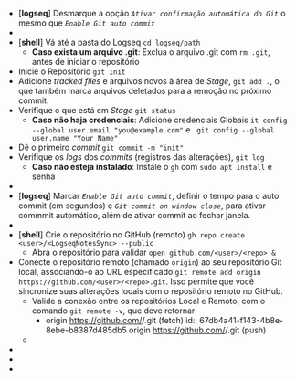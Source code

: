 - [**logseq**] Desmarque a opção *`Ativar confirmação automática do Git`* o mesmo que *`Enable Git auto commit`*
-
- [**shell**] Vá até a pasta do Logseq `cd logseq/path`
	- **Caso exista um arquivo .git**: Exclua o arquivo .git com `rm .git`, antes de iniciar o repositório
- Inicie o Repositório `git init`
- Adicione *tracked files* e arquivos novos à área de *Stage*, `git add .`, o que também marca arquivos deletados para a remoção no próximo commit.
- Verifique o que está em *Stage* `git status`
	- **Caso não haja credenciais**: Adicione credenciais Globais `it config --global user.email "you@example.com"` e ` git config --global user.name "Your Name"`
- Dê o primeiro *commit* `git commit -m "init"`
- Verifique os *logs* dos *commits* (registros das alterações), `git log`
	- **Caso não esteja instalado**: Instale o `gh` com `sudo apt install` e senha
-
- [**logseq**] Marcar *`Enable Git auto commit`*, definir o tempo para o auto commit (em segundos) e *`Git commit on window close`*, para ativar commmit automático, além de ativar commit ao fechar janela.
-
- [**shell**] Crie o repositório no GitHub (remoto) `gh repo create <user>/<LogseqNotesSync> --public`
	- Abra o repositório para validar `open github.com/<user>/<repo> &`
- Conecte o repositório remoto (chamado `origin`) ao seu repositório Git local, associando-o ao URL especificado `git remote add origin https://github.com/<user>/<repo>.git`. Isso permite que você sincronize suas alterações locais com o repositório remoto no GitHub.
	- Valide a conexão entre os repositórios Local e Remoto, com o comando `git remote -v`, que deve retornar
		- origin  https://github.com/<user>/<repo>.git (fetch)
		  id:: 67db4a41-f143-4b8e-8ebe-b8387d485db5
		  origin  https://github.com/<user>/<repo>.git (push)
	-
-
-
-